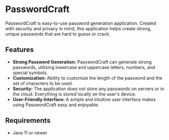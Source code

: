 # PasswordCraft

PasswordCraft is easy-to-use password generation application. Created with security and privacy in mind, this application helps create strong, unique passwords that are hard to guess or crack.

## Features
- **Strong Password Generation:** PasswordCraft can generate strong passwords, utilizing lowercase and uppercase letters, numbers, and special symbols.
- **Customization:** Ability to customize the length of the password and the set of characters to be used.
- **Security:** The application does not store any passwords on servers or in the cloud. Everything is stored locally on the user's device.
- **User-Friendly Interface:** A simple and intuitive user interface makes using PasswordCraft easy and enjoyable.

## Requirements
- Java 11 or newer
